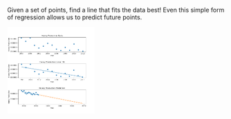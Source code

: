 Given a set of points, find a line that fits the data best! Even this simple form of regression allows us to predict future points.

<img src="honey_production.png" alt="img" width="40%" margin-left="100%">
